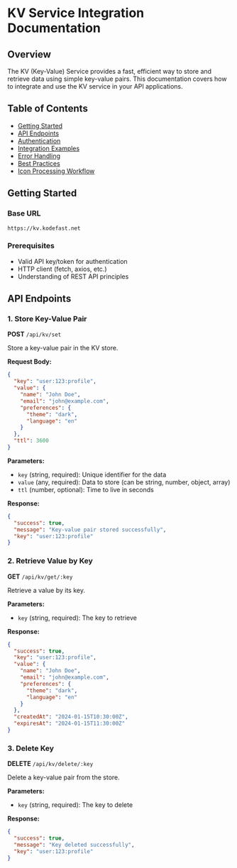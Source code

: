 # KV Service Integration Documentation

## Overview

The KV (Key-Value) Service provides a fast, efficient way to store and retrieve data using simple key-value pairs. This documentation covers how to integrate and use the KV service in your API applications.

## Table of Contents

- [Getting Started](#getting-started)
- [API Endpoints](#api-endpoints)
- [Authentication](#authentication)
- [Integration Examples](#integration-examples)
- [Error Handling](#error-handling)
- [Best Practices](#best-practices)
- [Icon Processing Workflow](#icon-processing-workflow)

## Getting Started

### Base URL

```
https://kv.kodefast.net
```

### Prerequisites

- Valid API key/token for authentication
- HTTP client (fetch, axios, etc.)
- Understanding of REST API principles

## API Endpoints

### 1. Store Key-Value Pair

**POST** `/api/kv/set`

Store a key-value pair in the KV store.

**Request Body:**

```json
{
  "key": "user:123:profile",
  "value": {
    "name": "John Doe",
    "email": "john@example.com",
    "preferences": {
      "theme": "dark",
      "language": "en"
    }
  },
  "ttl": 3600
}
```

**Parameters:**

- `key` (string, required): Unique identifier for the data
- `value` (any, required): Data to store (can be string, number, object, array)
- `ttl` (number, optional): Time to live in seconds

**Response:**

```json
{
  "success": true,
  "message": "Key-value pair stored successfully",
  "key": "user:123:profile"
}
```

### 2. Retrieve Value by Key

**GET** `/api/kv/get/:key`

Retrieve a value by its key.

**Parameters:**

- `key` (string, required): The key to retrieve

**Response:**

```json
{
  "success": true,
  "key": "user:123:profile",
  "value": {
    "name": "John Doe",
    "email": "john@example.com",
    "preferences": {
      "theme": "dark",
      "language": "en"
    }
  },
  "createdAt": "2024-01-15T10:30:00Z",
  "expiresAt": "2024-01-15T11:30:00Z"
}
```

### 3. Delete Key

**DELETE** `/api/kv/delete/:key`

Delete a key-value pair from the store.

**Parameters:**

- `key` (string, required): The key to delete

**Response:**

```json
{
  "success": true,
  "message": "Key deleted successfully",
  "key": "user:123:profile"
}
```
